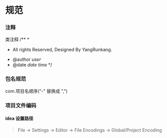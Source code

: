 # 规范

### 注释
类注释
/**
 *
 * <p>All rights Reserved, Designed By YangRunkang.</p>
 * @author $user$
 * @date $date$ $time$
 */
 
 ### 包名规范
 com.项目名顺序("-" 替换成 ",")

 ### 项目文件编码
 #### idea 设置路径
 > File -> Settings -> Editor -> File Encodings -> Global/Project Encoding